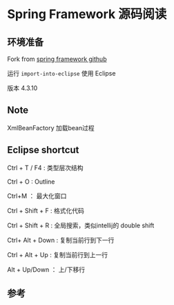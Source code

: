 ﻿# Spring Framework 源码阅读

## 环境准备

Fork from [spring framework github](https://github.com/spring-projects/spring-framework)

运行 `import-into-eclipse` 使用 Eclipse

版本  4.3.10


## Note

XmlBeanFactory 加载bean过程

## Eclipse shortcut

Ctrl + T / F4  : 类型层次结构

Ctrl + O : Outline

Ctrl+M ： 最大化窗口

Ctrl + Shift + F : 格式化代码

Ctrl + Shift + R : 全局搜索，类似intellij的 double shift

Ctrl+ Alt + Down : 复制当前行到下一行

Ctrl + Alt + Up : 复制当前行到上一行

Alt + Up/Down ： 上/下移行





## 参考



